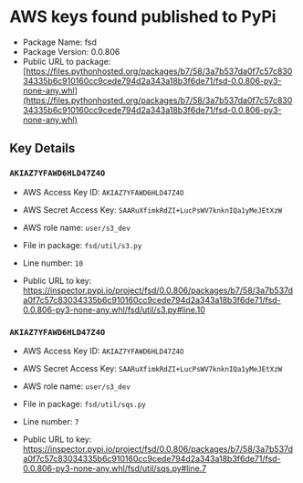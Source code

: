 # AWS keys found published to PyPi

* Package Name: fsd
* Package Version: 0.0.806
* Public URL to package: [https://files.pythonhosted.org/packages/b7/58/3a7b537da0f7c57c83034335b6c910160cc9cede794d2a343a18b3f6de71/fsd-0.0.806-py3-none-any.whl](https://files.pythonhosted.org/packages/b7/58/3a7b537da0f7c57c83034335b6c910160cc9cede794d2a343a18b3f6de71/fsd-0.0.806-py3-none-any.whl)

## Key Details

### `AKIAZ7YFAWD6HLD47Z4O`

* AWS Access Key ID: `AKIAZ7YFAWD6HLD47Z4O`
* AWS Secret Access Key: `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` 
* AWS role name: `user/s3_dev`
* File in package: `fsd/util/s3.py`
* Line number: `10`

* Public URL to key: https://inspector.pypi.io/project/fsd/0.0.806/packages/b7/58/3a7b537da0f7c57c83034335b6c910160cc9cede794d2a343a18b3f6de71/fsd-0.0.806-py3-none-any.whl/fsd/util/s3.py#line.10



### `AKIAZ7YFAWD6HLD47Z4O`

* AWS Access Key ID: `AKIAZ7YFAWD6HLD47Z4O`
* AWS Secret Access Key: `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` 
* AWS role name: `user/s3_dev`
* File in package: `fsd/util/sqs.py`
* Line number: `7`

* Public URL to key: https://inspector.pypi.io/project/fsd/0.0.806/packages/b7/58/3a7b537da0f7c57c83034335b6c910160cc9cede794d2a343a18b3f6de71/fsd-0.0.806-py3-none-any.whl/fsd/util/sqs.py#line.7


